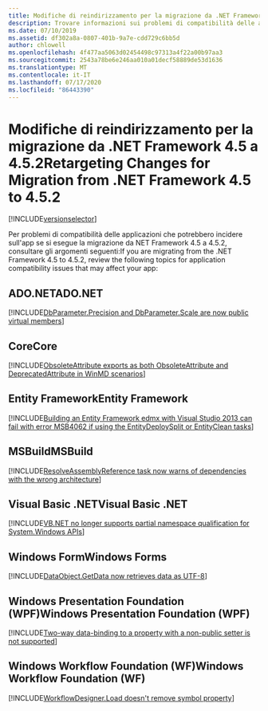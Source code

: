 ```yaml
---
title: Modifiche di reindirizzamento per la migrazione da .NET Framework 4.5 a 4.5.2
description: Trovare informazioni sui problemi di compatibilità delle applicazioni che potrebbero incidere sull'app durante la migrazione da .NET Framework 4,5 a 4.5.2.
ms.date: 07/10/2019
ms.assetid: df302a8a-0807-401b-9a7e-cdd729c6bb5d
author: chlowell
ms.openlocfilehash: 4f477aa5063d02454498c97313a4f22a00b97aa3
ms.sourcegitcommit: 2543a78be6e246aa010a01decf58889de53d1636
ms.translationtype: MT
ms.contentlocale: it-IT
ms.lasthandoff: 07/17/2020
ms.locfileid: "86443390"
---
```

# <a name="retargeting-changes-for-migration-from-net-framework-45-to-452"></a><span data-ttu-id="c326d-103">Modifiche di reindirizzamento per la migrazione da .NET Framework 4.5 a 4.5.2</span><span class="sxs-lookup"><span data-stu-id="c326d-103">Retargeting Changes for Migration from .NET Framework 4.5 to 4.5.2</span></span>

[!INCLUDE[versionselector](../../../../includes/migration-guide/retargeting/versionselector.md)]

<span data-ttu-id="c326d-104">Per problemi di compatibilità delle applicazioni che potrebbero incidere sull'app se si esegue la migrazione da NET Framework 4.5 a 4.5.2, consultare gli argomenti seguenti:</span><span class="sxs-lookup"><span data-stu-id="c326d-104">If you are migrating from the .NET Framework 4.5 to 4.5.2, review the following topics for application compatibility issues that may affect your app:</span></span>

## <a name="adonet"></a><span data-ttu-id="c326d-105">ADO.NET</span><span class="sxs-lookup"><span data-stu-id="c326d-105">ADO.NET</span></span>

[!INCLUDE[DbParameter.Precision and DbParameter.Scale are now public virtual members](~/includes/migration-guide/retargeting/adonet/dbparameterprecision-dbparameterscale-are-now-public-virtual-members.md)]

## <a name="core"></a><span data-ttu-id="c326d-106">Core</span><span class="sxs-lookup"><span data-stu-id="c326d-106">Core</span></span>

[!INCLUDE[ObsoleteAttribute exports as both ObsoleteAttribute and DeprecatedAttribute in WinMD scenarios](~/includes/migration-guide/retargeting/core/obsoleteattribute-exports-both-deprecatedattribute-winmd-scenarios.md)]

## <a name="entity-framework"></a><span data-ttu-id="c326d-107">Entity Framework</span><span class="sxs-lookup"><span data-stu-id="c326d-107">Entity Framework</span></span>

[!INCLUDE[Building an Entity Framework edmx with Visual Studio 2013 can fail with error MSB4062 if using the EntityDeploySplit or EntityClean tasks](~/includes/migration-guide/retargeting/ef/building-an-entity-framework-edmx-with-visual-studio-2013-can-fail-error.md)]

## <a name="msbuild"></a><span data-ttu-id="c326d-108">MSBuild</span><span class="sxs-lookup"><span data-stu-id="c326d-108">MSBuild</span></span>

[!INCLUDE[ResolveAssemblyReference task now warns of dependencies with the wrong architecture](~/includes/migration-guide/retargeting/msbuild/resolveassemblyreference-task-now-warns-dependencies-with-wrong-architecture.md)]

## <a name="visual-basic-net"></a><span data-ttu-id="c326d-109">Visual Basic .NET</span><span class="sxs-lookup"><span data-stu-id="c326d-109">Visual Basic .NET</span></span>

[!INCLUDE[VB.NET no longer supports partial namespace qualification for System.Windows APIs](~/includes/migration-guide/retargeting/vb/vbnet-no-longer-supports-partial-namespace-qualification-for-systemwindows.md)]

## <a name="windows-forms"></a><span data-ttu-id="c326d-110">Windows Form</span><span class="sxs-lookup"><span data-stu-id="c326d-110">Windows Forms</span></span>

[!INCLUDE[DataObject.GetData now retrieves data as UTF-8](~/includes/migration-guide/retargeting/winforms/dataobjectgetdata-now-retrieves-data-utf-8.md)]

## <a name="windows-presentation-foundation-wpf"></a><span data-ttu-id="c326d-111">Windows Presentation Foundation (WPF)</span><span class="sxs-lookup"><span data-stu-id="c326d-111">Windows Presentation Foundation (WPF)</span></span>

[!INCLUDE[Two-way data-binding to a property with a non-public setter is not supported](~/includes/migration-guide/retargeting/wpf/two-way-data-binding-property-with-non-public-setter-not-supported.md)]

## <a name="windows-workflow-foundation-wf"></a><span data-ttu-id="c326d-112">Windows Workflow Foundation (WF)</span><span class="sxs-lookup"><span data-stu-id="c326d-112">Windows Workflow Foundation (WF)</span></span>

[!INCLUDE[WorkflowDesigner.Load doesn't remove symbol property](~/includes/migration-guide/retargeting/wf/workflowdesignerload-doesnt-remove-symbol-property.md)]
